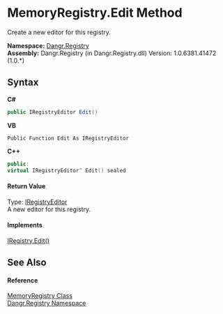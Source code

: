 # MemoryRegistry.Edit Method 
 

Create a new editor for this registry.

**Namespace:**&nbsp;<a href="N_Dangr_Registry">Dangr.Registry</a><br />**Assembly:**&nbsp;Dangr.Registry (in Dangr.Registry.dll) Version: 1.0.6381.41472 (1.0.*)

## Syntax

**C#**<br />
``` C#
public IRegistryEditor Edit()
```

**VB**<br />
``` VB
Public Function Edit As IRegistryEditor
```

**C++**<br />
``` C++
public:
virtual IRegistryEditor^ Edit() sealed
```


#### Return Value
Type: <a href="T_Dangr_Registry_IRegistryEditor">IRegistryEditor</a><br />A new editor for this registry.

#### Implements
<a href="M_Dangr_Registry_IRegistry_Edit">IRegistry.Edit()</a><br />

## See Also


#### Reference
<a href="T_Dangr_Registry_MemoryRegistry">MemoryRegistry Class</a><br /><a href="N_Dangr_Registry">Dangr.Registry Namespace</a><br />